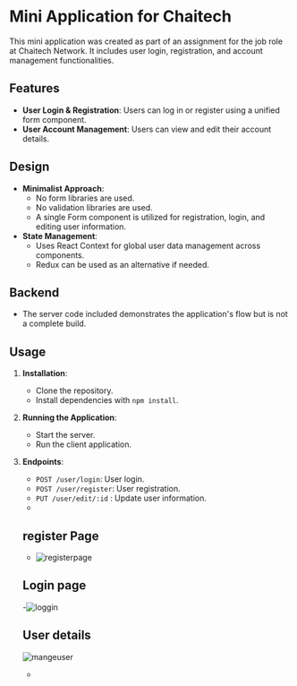 # Mini Application for Chaitech

This mini application was created as part of an assignment for the job role at Chaitech Network. It includes user login, registration, and account management functionalities.

## Features

- **User Login & Registration**: Users can log in or register using a unified form component.
- **User Account Management**: Users can view and edit their account details.

## Design

- **Minimalist Approach**: 
  - No form libraries are used.
  - No validation libraries are used.
  - A single Form component is utilized for registration, login, and editing user information.
- **State Management**:
  - Uses React Context for global user data management across components.
  - Redux can be used as an alternative if needed.

## Backend

- The server code included demonstrates the application's flow but is not a complete build.

## Usage

1. **Installation**:
   - Clone the repository.
   - Install dependencies with `npm install`.

2. **Running the Application**:
   - Start the server.
   - Run the client application.

3. **Endpoints**:
   - `POST /user/login`: User login.
   - `POST /user/register`: User registration.
   - `PUT /user/edit/:id` : Update user information.
   -
   
   ## register Page
   - ![registerpage](https://github.com/user-attachments/assets/0187ef18-9c98-4163-b924-79f5ed4e78e5)


   ## Login page
   -![loggin](https://github.com/user-attachments/assets/0fd5482e-d83b-4c31-85b7-124ef2ab1153)

   ## User details  
   ![mangeuser](https://github.com/user-attachments/assets/c316c702-22d9-44b8-9884-e40c4a57ac88)

   - 
